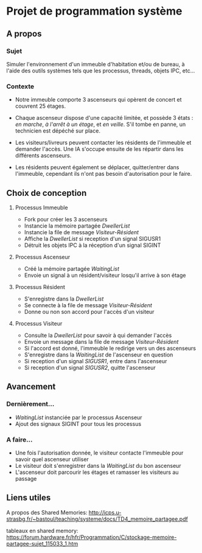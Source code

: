 
# Projet de programmation système

## A propos

### Sujet

Simuler l'environnement d'un immeuble d'habitation et/ou de bureau, à l'aide des outils systèmes tels que les processus, threads, objets IPC, etc...

### Contexte

* Notre immeuble comporte 3 ascenseurs qui opèrent de concert et couvrent 25 étages.

* Chaque ascenseur dispose d'une capacité limitée, et possède 3 états : *en marche*, *à l'arrêt à un étage*, et *en veille*. S'il tombe en panne, un technicien est dépéché sur place.

* Les visiteurs/livreurs peuvent contacter les résidents de l'immeuble et demander l'accès. Une IA s'occupe ensuite de les répartir dans les différents ascenseurs.

* Les résidents peuvent également se déplacer, quitter/entrer dans l'immeuble, cependant ils n'ont pas besoin d'autorisation pour le faire.

## Choix de conception

1. Processus Immeuble
	* Fork pour créer les 3 ascenseurs
	* Instancie la mémoire partagée *DwellerList*
	* Instancie la file de message *Visiteur-Résident*
	* Affiche la *DwellerList* si reception d'un signal SIGUSR1
	* Détruit les objets IPC à la réception d'un signal SIGINT
	
2. Processus Ascenseur
	* Créé la mémoire partagée *WaitingList*
	* Envoie un signal à un résident/visiteur losqu'il arrive à son étage

3. Processus Résident
	* S'enregistre dans la *DwellerList*
	* Se connecte à la file de message *Visiteur-Résident*
	* Donne ou non son accord pour l'accès d'un visiteur
	
4. Processus Visiteur
	* Consulte la *DwellerList* pour savoir à qui demander l'accès
	* Envoie un message dans la file de message *Visiteur-Résident*
	* Si l'accord est donné, l'immeuble le redirige vers un des ascenseurs
	* S'enregistre dans la *WaitingList* de l'ascenseur en question
	* Si reception d'un signal *SIGUSR1*, entre dans l'ascenseur
	* Si reception d'un signal *SIGUSR2*, quitte l'ascenseur

## Avancement

### Dernièrement...

* *WaitingList* instanciée par le processus Ascenseur 
* Ajout des signaux SIGINT pour tous les processus

### A faire...

* Une fois l'autorisation donnée, le visiteur contacte l'immeuble pour savoir quel ascenseur utiliser
* Le visiteur doit s'enregistrer dans la *WaitingList* du bon ascenseur
* L'ascenseur doit parcourir les étages et ramasser les visiteurs au passage

## Liens utiles

A propos des Shared Memories:
http://icps.u-strasbg.fr/~bastoul/teaching/systeme/docs/TD4_memoire_partagee.pdf

tableaux en shared memory:
https://forum.hardware.fr/hfr/Programmation/C/stockage-memoire-partagee-sujet_115033_1.htm
